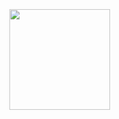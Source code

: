 <div>
  <a href="https://github.com/JoaoHenriquelm">
  <img height="180em" text-align: center src="https://github-readme-stats.vercel.app/api/top-langs/?username=JoaoHenriquelm&layout=compact&langs_count=6&theme=tokyonight"/>
</div>


